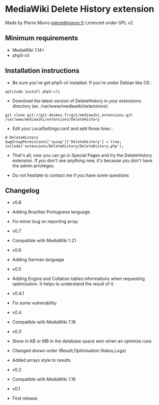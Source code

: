 MediaWiki Delete History extension
==================================

Made by Pierre Mavro <pierre@mavro.fr>
Licenced under GPL v2

Minimum requirements
--------------------
* MediaWiki 1.14+
* php5-cli

Installation instructions
-------------------------
* Be sure you've got php5-cli installed. If you're under Debian like OS :
```
aptitude install php5-cli
```

* Download the latest version of DeleteHistory in your extensions directory (ex. /var/www/mediawiki/extensions):
```
git clone git://git.deimos.fr/git/mediawiki_extensions.git /var/www/mediawiki/extensions/DeleteHistory
```

* Edit your LocalSettings.conf and add those lines :
```
# DeleteHistory
$wgGroupPermissions['sysop']['DeleteHistory'] = true;
include('extensions/DeleteHistory/DeleteHistory.php');
```
* That's all, now you can go in Special Pages and try the DeleteHistory extension. If you don't see anything new, it's because you don't have the admin privileges.

* Do not hesitate to contact me if you have some questions

Changelog
---------
* v0.8
 * Adding Brazilian Portuguese language
 * Fix minor bug on reporting array

* v0.7
 * Compatible with MediaWiki 1.21

* v0.6
 * Adding German language

* v0.5
 * Adding Engine and Collation tables informations when requesting optimization. It helps to understand the result of it.

* v0.4.1
 * Fix some vulnerability

* v0.4
 * Compatible with MediaWiki 1.18

* v0.3
 * Show in KB or MB in the database space won when an optimize runs
 * Changed shown order (Result,Optimisation Status,Logs)
 * Added arrays style to results

* v0.2
 * Compatible with MediaWiki 1.16

* v0.1
 * First release

